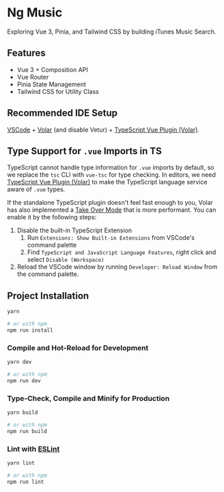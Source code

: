 # Ng Music

Exploring Vue 3, Pinia, and Tailwind CSS by building iTunes Music Search.

## Features
- Vue 3 + Composition API
- Vue Router
- Pinia State Management
- Tailwind CSS for Utility Class

## Recommended IDE Setup

[VSCode](https://code.visualstudio.com/) + [Volar](https://marketplace.visualstudio.com/items?itemName=Vue.volar) (and disable Vetur) + [TypeScript Vue Plugin (Volar)](https://marketplace.visualstudio.com/items?itemName=Vue.vscode-typescript-vue-plugin).

## Type Support for `.vue` Imports in TS

TypeScript cannot handle type information for `.vue` imports by default, so we replace the `tsc` CLI with `vue-tsc` for type checking. In editors, we need [TypeScript Vue Plugin (Volar)](https://marketplace.visualstudio.com/items?itemName=Vue.vscode-typescript-vue-plugin) to make the TypeScript language service aware of `.vue` types.

If the standalone TypeScript plugin doesn't feel fast enough to you, Volar has also implemented a [Take Over Mode](https://github.com/johnsoncodehk/volar/discussions/471#discussioncomment-1361669) that is more performant. You can enable it by the following steps:

1. Disable the built-in TypeScript Extension
    1) Run `Extensions: Show Built-in Extensions` from VSCode's command palette
    2) Find `TypeScript and JavaScript Language Features`, right click and select `Disable (Workspace)`
2. Reload the VSCode window by running `Developer: Reload Window` from the command palette.


## Project Installation

```sh
yarn

# or with npm
npm run install
```

### Compile and Hot-Reload for Development

```sh
yarn dev

# or with npm
npm run dev
```

### Type-Check, Compile and Minify for Production

```sh
yarn build

# or with npm
npm run build
```

### Lint with [ESLint](https://eslint.org/)

```sh
yarn lint

# or with npm
npm run lint
```
